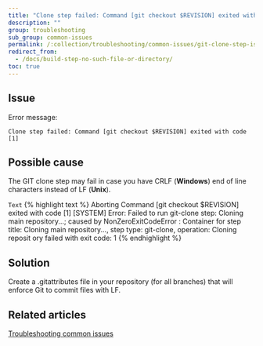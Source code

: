 ```yaml
---
title: "Clone step failed: Command [git checkout $REVISION] exited with code [1]"
description: ""
group: troubleshooting
sub_group: common-issues
permalink: /:collection/troubleshooting/common-issues/git-clone-step-issue/
redirect_from:
  - /docs/build-step-no-such-file-or-directory/
toc: true
---
```


## Issue

Error message:

`Clone step failed: Command [git checkout $REVISION] exited with code [1]`

## Possible cause
The GIT clone step may fail in case you have CRLF (**Windows**) end of line characters instead of LF (**Unix**).

  `Text`
{% highlight text %}
Aborting
Command [git checkout $REVISION] exited with code [1]
  [SYSTEM] Error: Failed to run git-clone step: Cloning main repository...; caused by NonZeroExitCodeError
  : Container for step title: Cloning main repository..., step type: git-clone, operation: Cloning reposit
  ory failed with exit code: 1
{% endhighlight %}

## Solution

Create a .gitattributes file in your repository (for all branches) that will enforce Git to commit files with LF.
  
## Related articles
[Troubleshooting common issues]({{site.baseurl}}/docs/troubleshooting/common-issues)